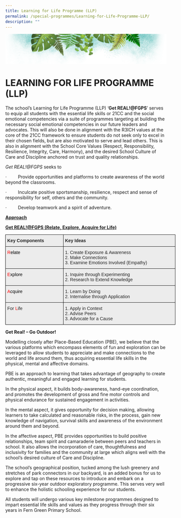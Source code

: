 ```yaml
---
title: Learning for Life Programme (LLP)
permalink: /special-programmes/Learning-for-Life-Programme-LLP/
description: ""
---
```

![](/images/Banner.png)

# LEARNING FOR LIFE PROGRAMME (LLP)

The school’s Learning for Life Programme (LLP) ‘**Get REAL!@FGPS**’ serves to equip all students with the essential life skills or 21CC and the social emotional competencies via a suite of programmes targeting at building the necessary social emotional competencies in our future leaders and advocates. This will also be done in alignment with the R3ICH values at the core of the 21CC framework to ensure students do not seek only to excel in their chosen fields, but are also motivated to serve and lead others. This is also in alignment with the School Core Values (Respect, Responsibility, Resilience, Integrity, Care, Harmony), and the desired School Culture of Care and Discipline anchored on trust and quality relationships.

_Get REAL!@FGPS_ seeks to

·         Provide opportunities and platforms to create awareness of the world beyond the classrooms.

·         Inculcate positive sportsmanship, resilience, respect and sense of responsibility for self, others and the community.

·         Develop teamwork and a spirit of adventure.


<u> <b> Approach </b> </u>


<u> <b> Get REAL!@FGPS (Relate, Explore, Acquire for Life) </b> </u>

<style type="text/css">
.tg  {border-collapse:collapse;border-spacing:0;}
.tg td{border-color:black;border-style:solid;border-width:1px;font-family:Arial, sans-serif;font-size:14px;
  overflow:hidden;padding:10px 5px;word-break:normal;}
.tg th{border-color:black;border-style:solid;border-width:1px;font-family:Arial, sans-serif;font-size:14px;
  font-weight:normal;overflow:hidden;padding:10px 5px;word-break:normal;}
.tg .tg-emg8{background-color:#ECECEC;color:#222;text-align:left;vertical-align:top}
.tg .tg-egno{background-color:#ECECEC;color:#F00;text-align:left;vertical-align:top}
.tg .tg-b4br{background-color:#ECECEC;color:#222;font-weight:bold;text-align:left;vertical-align:top}
</style>
<table class="tg" style="undefined;table-layout: fixed; width: 532px">
<colgroup>
<col style="width: 181px">
<col style="width: 351px">
</colgroup>
<thead>
  <tr>
    <th class="tg-b4br">Key Components</th>
    <th class="tg-b4br">Key Ideas</th>
  </tr>
</thead>
<tbody>
  <tr>
    <td class="tg-egno">R<span style="color:#000">elate</span></td>
    <td class="tg-emg8">1.    Create Exposure &amp; Awareness<br>2.    Make Connections<br>3.    Examine Emotions Involved (Empathy)</td>
  </tr>
  <tr>
    <td class="tg-egno">E<span style="color:#000">xplore</span></td>
    <td class="tg-emg8">1.    Inquire through Experimenting<br>2.    Research to Extend Knowledge</td>
  </tr>
  <tr>
    <td class="tg-egno">A<span style="color:#000">cquire</span></td>
    <td class="tg-emg8">1.    Learn by Doing<br>2.    Internalise through Application</td>
  </tr>
  <tr>
    <td class="tg-emg8">For <span style="color:#F00">L</span>ife</td>
    <td class="tg-emg8">1.    Apply in Context<br>2.    Advise Peers<br>3.    Advocate for a Cause</td>
  </tr>
</tbody>
</table>


<b> Get Real! – Go Outdoor! </b>

Modelling closely after Place-Based Education (PBE), we believe that the various platforms which encompass elements of fun and exploration can be leveraged to allow students to appreciate and make connections to the world and life around them, thus acquiring essential life skills in the physical, mental and affective domains.  

PBE is an approach to learning that takes advantage of geography to create authentic, meaningful and engaged learning for students.

In the physical aspect, it builds body-awareness, hand-eye coordination, and promotes the development of gross and fine motor controls and physical endurance for sustained engagement in activities.

In the mental aspect, it gives opportunity for decision making, allowing learners to take calculated and reasonable risks, in the process, gain new knowledge of navigation, survival skills and awareness of the environment around them and beyond.

In the affective aspect, PBE provides opportunities to build positive relationships, team spirit and camaraderie between peers and teachers in school. It also allows the incorporation of care, thoughtfulness and inclusivity for families and the community at large which aligns well with the school’s desired culture of Care and Discipline.

The school’s geographical position, tucked among the lush greenery and stretches of park connectors in our backyard, is an added bonus for us to explore and tap on these resources to introduce and embark on a progressive six-year outdoor exploratory programme. This serves very well to enhance the holistic schooling experience for our students.

All students will undergo various key milestone programmes designed to impart essential life skills and values as they progress through their six years in Fern Green Primary School.

